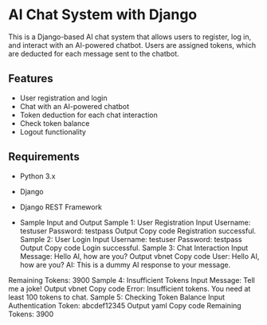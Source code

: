 # AI Chat System with Django

This is a Django-based AI chat system that allows users to register, log in, and interact with an AI-powered chatbot. Users are assigned tokens, which are deducted for each message sent to the chatbot.

## Features
- User registration and login
- Chat with an AI-powered chatbot
- Token deduction for each chat interaction
- Check token balance
- Logout functionality

## Requirements
- Python 3.x
- Django
- Django REST Framework

- Sample Input and Output
Sample 1: User Registration
Input
Username: testuser
Password: testpass
Output
Copy code
Registration successful.
Sample 2: User Login
Input
Username: testuser
Password: testpass
Output
Copy code
Login successful.
Sample 3: Chat Interaction
Input
Message: Hello AI, how are you?
Output
vbnet
Copy code
User: Hello AI, how are you?
AI: This is a dummy AI response to your message.

Remaining Tokens: 3900
Sample 4: Insufficient Tokens
Input
Message: Tell me a joke!
Output
vbnet
Copy code
Error: Insufficient tokens. You need at least 100 tokens to chat.
Sample 5: Checking Token Balance
Input
Authentication Token: abcdef12345
Output
yaml
Copy code
Remaining Tokens: 3900
